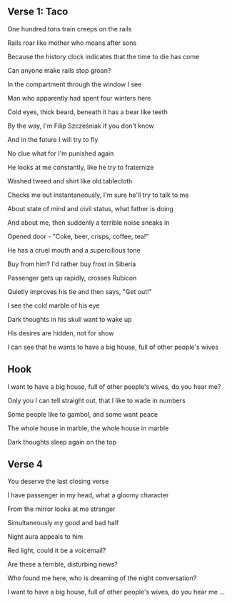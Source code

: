 ## Verse 1: Taco

One hundred tons train creeps on the rails

Rails roar like mother who moans after sons

Because the history clock indicates that the time to die has come

Can anyone make rails stop groan?

In the compartment through the window I see

Man who apparently had spent four winters here

Cold eyes, thick beard, beneath it has a bear like teeth

By the way, I'm Filip Szcześniak if you don't know

And in the future I will try to fly

No clue what for I'm punished again

He looks at me constantly, like he try to fraternize

Washed tweed and shirt like old tablecloth

Checks me out instantaneously, I'm sure he'll try to talk to me

About state of mind and civil status, what father is doing

And about me, then suddenly a terrible noise sneaks in

Opened door - "Coke, beer, crisps, coffee, tea!"

He has a cruel mouth and a supercilious tone

Buy from him? I'd rather buy frost in Siberia

Passenger gets up rapidly, crosses Rubicon

Quietly improves his tie and then says, "Get out!"

I see the cold marble of his eye

Dark thoughts in his skull want to wake up

His desires are hidden, not for show

I can see that he wants to have a big house, full of other people's wives

## Hook

I want to have a big house, full of other people's wives, do you hear me?

Only you I can tell straight out, that I like to wade in numbers

Some people like to gambol, and some want peace

The whole house in marble, the whole house in marble

Dark thoughts sleep again on the top

## Verse 4

You deserve the last closing verse

I have passenger in my head, what a gloomy character

From the mirror looks at me stranger

Simultaneously my good and bad half

Night aura appeals to him

Red light, could it be a voicemail?

Are these a terrible, disturbing news?

Who found me here, who is dreaming of the night conversation?


I want to have a big house, full of other people's wives, do you hear me ...
